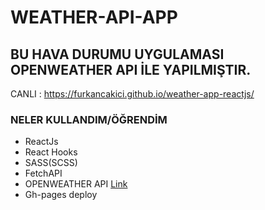 # WEATHER-API-APP

## BU HAVA DURUMU UYGULAMASI OPENWEATHER API İLE YAPILMIŞTIR. 

CANLI : https://furkancakici.github.io/weather-app-reactjs/

### NELER KULLANDIM/ÖĞRENDİM

- ReactJs
- React Hooks
- SASS(SCSS)
- FetchAPI
- OPENWEATHER API [Link](https://openweathermap.org/api)
- Gh-pages deploy
